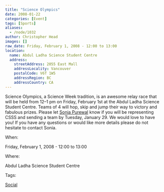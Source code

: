 ```yaml
---
title: "Science Olympics"
date: 2008-01-22
categories: [Event]
tags: [Sports]
aliases:
  - /node/1032
author: Christopher Head
images: []
raw_date: Friday, February 1, 2008 - 12:00 to 13:00
location:
  name: Abdul Ladha Science Student Centre
  address:
    streetAddress: 2055 East Mall
    addressLocality: Vancouver
    postalCode: V6T 1W5
    addressRegion: BC
    addressCountry: CA
---
```


Science Olympics, a Science Week tradition, is an awesome relay race that will be held from 12–1 pm on Friday, February 1st at the Abdul Ladha Science Student Centre. Teams of 4 will hop, skip and jump their way to victory and fabulous prizes. Please let [Sonia Purewal](/cdn-cgi/l/email-protection#91e2e1fee3e5e2bfe2e4e2d1f6fcf0f8fdbff2fefc) know if you will be representing CSSS and sending a team by Tuesday, January 29. We would love to have you! If you have any questions or would like more details please do not hesitate to contact Sonia.

When: 

Friday, February 1, 2008 - 12:00 to 13:00

Where: 

Abdul Ladha Science Student Centre

Tags: 

[Social](/social)
